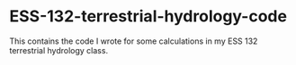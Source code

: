 # ESS-132-terrestrial-hydrology-code
 This contains the code I wrote for some calculations in my ESS 132 terrestrial hydrology class.
